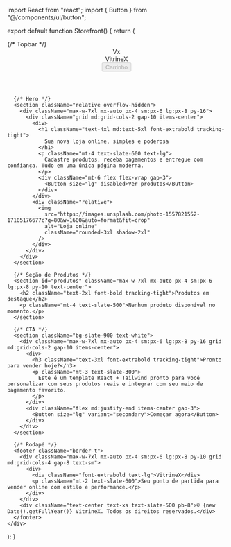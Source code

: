 import React from "react";
import { Button } from "@/components/ui/button";

export default function Storefront() {
  return (
    <div className="min-h-screen bg-gradient-to-b from-white to-slate-50 text-slate-900">
      {/* Topbar */}
      <header className="sticky top-0 z-40 backdrop-blur bg-white/70 border-b">
        <div className="max-w-7xl mx-auto px-4 sm:px-6 lg:px-8 h-16 flex items-center justify-between">
          <div className="flex items-center gap-3">
            <div className="w-9 h-9 rounded-2xl bg-slate-900 text-white grid place-items-center font-bold">Vx</div>
            <span className="font-extrabold text-xl tracking-tight">VitrineX</span>
          </div>
          <div className="flex items-center gap-2">
            <Button size="sm" disabled>Carrinho</Button>
          </div>
        </div>
      </header>

      {/* Hero */}
      <section className="relative overflow-hidden">
        <div className="max-w-7xl mx-auto px-4 sm:px-6 lg:px-8 py-16">
          <div className="grid md:grid-cols-2 gap-10 items-center">
            <div>
              <h1 className="text-4xl md:text-5xl font-extrabold tracking-tight">
                Sua nova loja online, simples e poderosa
              </h1>
              <p className="mt-4 text-slate-600 text-lg">
                Cadastre produtos, receba pagamentos e entregue com confiança. Tudo em uma única página moderna.
              </p>
              <div className="mt-6 flex flex-wrap gap-3">
                <Button size="lg" disabled>Ver produtos</Button>
              </div>
            </div>
            <div className="relative">
              <img
                src="https://images.unsplash.com/photo-1557821552-17105176677c?q=80&w=1600&auto=format&fit=crop"
                alt="Loja online"
                className="rounded-3xl shadow-2xl"
              />
            </div>
          </div>
        </div>
      </section>

      {/* Seção de Produtos */}
      <section id="produtos" className="max-w-7xl mx-auto px-4 sm:px-6 lg:px-8 py-10 text-center">
        <h2 className="text-2xl font-bold tracking-tight">Produtos em destaque</h2>
        <p className="mt-4 text-slate-500">Nenhum produto disponível no momento.</p>
      </section>

      {/* CTA */}
      <section className="bg-slate-900 text-white">
        <div className="max-w-7xl mx-auto px-4 sm:px-6 lg:px-8 py-16 grid md:grid-cols-2 gap-10 items-center">
          <div>
            <h3 className="text-3xl font-extrabold tracking-tight">Pronto para vender hoje?</h3>
            <p className="mt-3 text-slate-300">
              Este é um template React + Tailwind pronto para você personalizar com seus produtos reais e integrar com seu meio de pagamento favorito.
            </p>
          </div>
          <div className="flex md:justify-end items-center gap-3">
            <Button size="lg" variant="secondary">Começar agora</Button>
          </div>
        </div>
      </section>

      {/* Rodapé */}
      <footer className="border-t">
        <div className="max-w-7xl mx-auto px-4 sm:px-6 lg:px-8 py-10 grid md:grid-cols-4 gap-8 text-sm">
          <div>
            <div className="font-extrabold text-lg">VitrineX</div>
            <p className="mt-2 text-slate-600">Seu ponto de partida para vender online com estilo e performance.</p>
          </div>
        </div>
        <div className="text-center text-xs text-slate-500 pb-8">© {new Date().getFullYear()} VitrineX. Todos os direitos reservados.</div>
      </footer>
    </div>
  );
}
